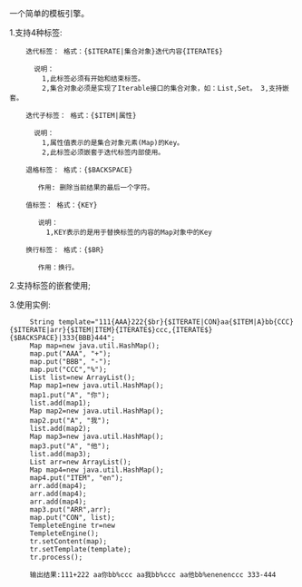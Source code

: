 一个简单的模板引擎。

1.支持4种标签:
 
        迭代标签： 格式：{$ITERATE|集合对象}迭代内容{ITERATE$}
        
          说明：
            1,此标签必须有开始和结束标签。
            2,集合对象必须是实现了Iterable接口的集合对象，如：List,Set。 3,支持嵌套。
 
        迭代子标签： 格式：{$ITEM|属性} 
        
          说明：
            1,属性值表示的是集合对象元素(Map)的Key。
            2,此标签必须嵌套于迭代标签内部使用。
 
        退格标签： 格式：{$BACKSPACE} 
        
           作用: 删除当前结果的最后一个字符。
 
        值标签： 格式：{KEY} 
        
           说明：
             1,KEY表示的是用于替换标签的内容的Map对象中的Key
 
        换行标签： 格式：{$BR} 
        
           作用：换行。
 
2.支持标签的嵌套使用;
 
3.使用实例:

         String template="111{AAA}222{$br}{$ITERATE|CON}aa{$ITEM|A}bb{CCC}{$ITERATE|arr}{$ITEM|ITEM}{ITERATE$}ccc,{ITERATE$}{$BACKSPACE}|333{BBB}444"; 
         Map map=new java.util.HashMap();
         map.put("AAA", "+"); 
         map.put("BBB", "-"); 
         map.put("CCC","%");
         List list=new ArrayList();
         Map map1=new java.util.HashMap(); 
         map1.put("A", "你");
         list.add(map1);
         Map map2=new java.util.HashMap(); 
         map2.put("A", "我");
         list.add(map2);
         Map map3=new java.util.HashMap(); 
         map3.put("A", "他");
         list.add(map3);
         List arr=new ArrayList();
         Map map4=new java.util.HashMap(); 
         map4.put("ITEM", "en");
         arr.add(map4); 
         arr.add(map4); 
         arr.add(map4);
         map3.put("ARR",arr);
         map.put("CON", list); 
         TempleteEngine tr=new
         TempleteEngine(); 
         tr.setContent(map);
         tr.setTemplate(template); 
         tr.process();
 
         输出结果:111+222 aa你bb%ccc aa我bb%ccc aa他bb%enenenccc 333-444


